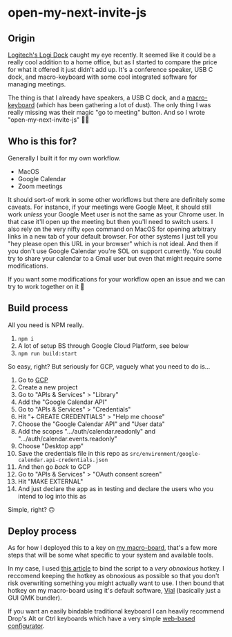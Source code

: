 # open-my-next-invite-js

## Origin

[Logitech's Logi Dock](https://www.logitech.com/en-us/products/personal-workspaces/logi-dock.html) caught my eye recently. It seemed like it could be a really cool addition to a home office, but as I started to compare the price for what it offered it just didn't add up. It's a conference speaker, USB C dock, and macro-keyboard with some cool integrated software for managing meetings.

The thing is that I already have speakers, a USB C dock, and a [macro-keyboard](https://www.pikatea.com/collections/products/products/pikatea-leon-macropad-5x1-kit) (which has been gathering a lot of dust). The only thing I was really missing was their magic "go to meeting" button. And so I wrote "open-my-next-invite-js" 🤷‍♂️

## Who is this for?

Generally I built it for my own workflow.

- MacOS
- Google Calendar
- Zoom meetings

It should sort-of work in some other workflows but there are definitely some caveats. For instance, if your meetings were Google Meet, it should still work _unless_ your Google Meet user is not the same as your Chrome user. In that case it'll open up the meeting but then you'll need to switch users. I also rely on the very nifty `open` command on MacOS for opening arbitrary links in a new tab of your default browser. For other systems I just tell you "hey please open this URL in your browser" which is not ideal. And then if you don't use Google Calendar you're SOL on support currently. You could try to share your calendar to a Gmail user but even that might require some modifications.

If you want some modifications for your workflow open an issue and we can try to work together on it 🙂

## Build process

All you need is NPM really.

1. `npm i`
1. A lot of setup BS through Google Cloud Platform, see below
1. `npm run build:start` 

So easy, right? But seriously for GCP, vaguely what you need to do is...

1. Go to [GCP](https://console.cloud.google.com/)
1. Create a new project
1. Go to "APIs & Services" > "Library"
1. Add the "Google Calendar API"
1. Go to "APIs & Services" > "Credentials"
1. Hit "+ CREATE CREDENTIALS" > "Help me choose"
1. Choose the "Google Calendar API" and "User data"
1. Add the scopes ".../auth/calendar.readonly" and ".../auth/calendar.events.readonly"
1. Choose "Desktop app"
1. Save the credentials file in this repo as `src/environment/google-calendar.api-credentials.json`
1. And then go _back_ to GCP
1. Go to "APIs & Services" > "OAuth consent screen"
1. Hit "MAKE EXTERNAL"
1. And just declare the app as in testing and declare the users who you intend to log into this as

Simple, right? 🙃

## Deploy process

As for how I deployed this to a key on [my macro-board](https://www.pikatea.com/collections/products/products/pikatea-leon-macropad-5x1-kit), that's a few more steps that will be some what specific to your system and available tools.

In my case, I used [this article](https://dev.to/adamlombard/macos-run-a-script-in-any-app-via-custom-hotkey-4n99) to bind the script to a _very obnoxious_ hotkey. I reccomend keeping the hotkey as obnoxious as possible so that you don't risk overwriting something you might actually want to use. I then bound that hotkey on my macro-board using it's default software, [Vial](https://get.vial.today/) (basically just a GUI QMK bundler).

If you want an easily bindable traditional keyboard I can heavily recommend Drop's Alt or Ctrl keyboards which have a very simple [web-based configurator](https://drop.com/mechanical-keyboards/configurator).